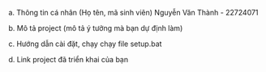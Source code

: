 a. Thông tin cá nhân (Họ tên, mã sinh viên)
    Nguyễn Văn Thành - 22724071


b. Mô tả project (mô tả ý tưởng mà bạn dự định làm)


c. Hướng dẫn cài đặt, chạy
    chạy file setup.bat


d. Link project đã triển khai của bạn